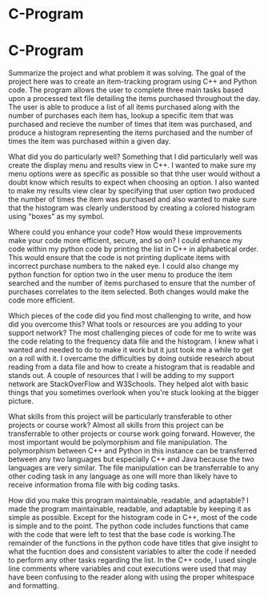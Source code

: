 # C-Program

# C-Program

Summarize the project and what problem it was solving.
  The goal of the project here was to create an item-tracking program using C++ and Python code. The program allows the user to complete three main tasks based upon a  processed 	text file detailing the items purchased throughout the day. The user is able to produce a list of all items purchased along with the number of purchases each item has, lookup a 	 specific item that was purchased and recieve the number of times that item was purchased, and produce a histogram representing the items purchased and the number of times the 		item was purchased within a given day. 
	
What did you do particularly well?
	Something that I did particularly well was create the display menu and results view in C++. I wanted to make sure my menu options were as specific as possible so that thhe user 	 would without a doubt know which results to expect when choosing an option. I also wanted to make my results view clear by specifying that user option two produced the number of 	 times the item was purchased and also wanted to make sure that the histogram was clearly understood by creating a colored histogram using "boxes" as my symbol. 
	
Where could you enhance your code? How would these improvements make your code more efficient, secure, and so on?
	I could enhance my code within my python code by printing the list in C++ in alphabetical order. This would ensure that the code is not printing duplicate items with incorrect 	purchase numbers to the naked eye. I could also change my python function for option two in the user menu to produce the item searched and the number of items purchased to 	   	 ensure that the number of purchases correlates to the item selected. Both changes would make the code more efficient. 
	
Which pieces of the code did you find most challenging to write, and how did you overcome this? What tools or resources are you adding to your support network?
	The most challenging pieces of code for me to write was the code relating to the frequency data file and the histogram. I knew what i wanted and needed to do to make it work but 	it just took me a while to get on a roll with it. I overcame the difficulties by doing outside research about reading from a data file and how to create a histogram that is 	     readable and stands out. A couple of resources that I will be adding to my support network are StackOverFlow and W3Schools. They helped alot with basic things that you sometimes 	 overlook when you're stuck looking at the bigger picture.
	
What skills from this project will be particularly transferable to other projects or course work?
	Almost all skills from this project can be transferrable to other projects or course work going forward. However, the most important would be polymorphism and file manipulation. 	The polymorphism between C++ and Python in this instance can be transferred between any two languages but especially C++ and Java because the two languages are very similar. The 	file manipulation can be transferrable to any other coding task in any language as one will more than likely have to receive information froma  file with big coding tasks. 
	
How did you make this program maintainable, readable, and adaptable?
	I made the program maintainable, readable, and adaptable by keeping it as simple as possible. Except for the histogram code in C++, most of the code is simple and to the point. 	 The python code includes functions that came with the code that were left to test that the base code is working.The remainder of the functions in the python code have titles 		 	 that give insight to what the fucntion does and consistent variables to alter the code if needed to perform any other tasks regarding the list. In the C++ code, I used single 		line comments where variables and cout executions were used that may have been confusing to the reader along with using the proper whitespace and formatting.  
